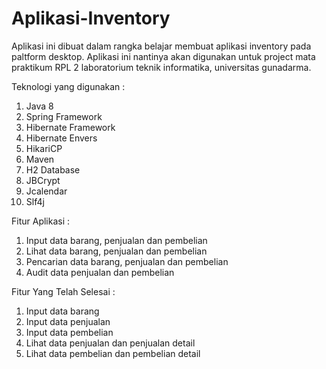 # Aplikasi-Inventory

Aplikasi ini dibuat dalam rangka belajar membuat aplikasi inventory pada paltform desktop. Aplikasi ini nantinya akan digunakan untuk project mata praktikum RPL 2 laboratorium teknik informatika, universitas gunadarma.

Teknologi yang digunakan : 

1. Java 8
2. Spring Framework
3. Hibernate Framework
4. Hibernate Envers
5. HikariCP
6. Maven
7. H2 Database
8. JBCrypt
9. Jcalendar
10. Slf4j

Fitur Aplikasi :

1. Input data barang, penjualan dan pembelian
2. Lihat data barang, penjualan dan pembelian
3. Pencarian data barang, penjualan dan pembelian
4. Audit data penjualan dan pembelian

Fitur Yang Telah Selesai :

1. Input data barang
2. Input data penjualan
3. Input data pembelian
4. Lihat data penjualan dan penjualan detail
5. Lihat data pembelian dan pembelian detail
